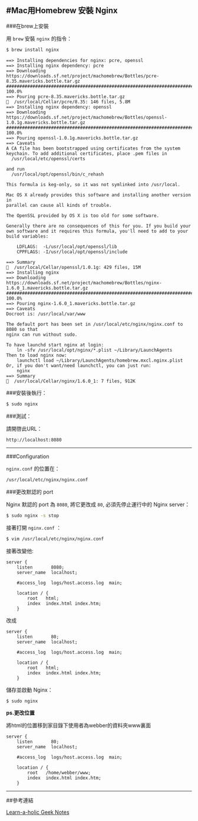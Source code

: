 #Mac用Homebrew 安裝 Nginx
---

###在brew上安裝

用 `brew` 安裝 `nginx` 的指令：

```bash
$ brew install nginx
```

```
==> Installing dependencies for nginx: pcre, openssl
==> Installing nginx dependency: pcre
==> Downloading https://downloads.sf.net/project/machomebrew/Bottles/pcre-8.35.mavericks.bottle.tar.gz
######################################################################## 100.0%
==> Pouring pcre-8.35.mavericks.bottle.tar.gz
🍺  /usr/local/Cellar/pcre/8.35: 146 files, 5.8M
==> Installing nginx dependency: openssl
==> Downloading https://downloads.sf.net/project/machomebrew/Bottles/openssl-1.0.1g.mavericks.bottle.tar.gz
######################################################################## 100.0%
==> Pouring openssl-1.0.1g.mavericks.bottle.tar.gz
==> Caveats
A CA file has been bootstrapped using certificates from the system
keychain. To add additional certificates, place .pem files in
  /usr/local/etc/openssl/certs

and run
  /usr/local/opt/openssl/bin/c_rehash

This formula is keg-only, so it was not symlinked into /usr/local.

Mac OS X already provides this software and installing another version in
parallel can cause all kinds of trouble.

The OpenSSL provided by OS X is too old for some software.

Generally there are no consequences of this for you. If you build your
own software and it requires this formula, you'll need to add to your
build variables:

    LDFLAGS:  -L/usr/local/opt/openssl/lib
    CPPFLAGS: -I/usr/local/opt/openssl/include

==> Summary
🍺  /usr/local/Cellar/openssl/1.0.1g: 429 files, 15M
==> Installing nginx
==> Downloading https://downloads.sf.net/project/machomebrew/Bottles/nginx-1.6.0_1.mavericks.bottle.tar.gz
######################################################################## 100.0%
==> Pouring nginx-1.6.0_1.mavericks.bottle.tar.gz
==> Caveats
Docroot is: /usr/local/var/www

The default port has been set in /usr/local/etc/nginx/nginx.conf to 8080 so that
nginx can run without sudo.

To have launchd start nginx at login:
    ln -sfv /usr/local/opt/nginx/*.plist ~/Library/LaunchAgents
Then to load nginx now:
    launchctl load ~/Library/LaunchAgents/homebrew.mxcl.nginx.plist
Or, if you don't want/need launchctl, you can just run:
    nginx
==> Summary
🍺  /usr/local/Cellar/nginx/1.6.0_1: 7 files, 912K
```

###安裝後執行：

```bash
$ sudo nginx
```

###測試：

請開啓此URL：

```bash
http://localhost:8080
```
---

###Configuration

`nginx.conf` 的位置在：

```bash
/usr/local/etc/nginx/nginx.conf
```

###更改默認的 port

Nginx 默認的 port 為 `8080`, 將它更改成 `80`, 必須先停止運行中的 Nginx server：

```bash
$ sudo nginx -s stop
```

接著打開 `nginx.conf` ：

```bash
$ vim /usr/local/etc/nginx/nginx.conf
```

接著改變他:

```
server {
    listen       8080;
    server_name  localhost;

    #access_log  logs/host.access.log  main;

    location / {
        root   html;
        index  index.html index.htm;
    }
```

改成

```
server {
    listen       80;
    server_name  localhost;

    #access_log  logs/host.access.log  main;

    location / {
        root   html;
        index  index.html index.htm;
    }
```

儲存並啟動 Nginx：

```
$ sudo nginx
```

**ps.更改位置**

將html的位置移到家目錄下使用者為webber的資料夾www裏面

```
server {
    listen       80;
    server_name  localhost;

    #access_log  logs/host.access.log  main;

    location / {
        root   /home/webber/www;
        index  index.html index.htm;
    }
```
---

##參考連結

[Learn-a-holic Geek Notes](http://learnaholic.me/2012/10/10/installing-nginx-in-mac-os-x-mountain-lion/)
